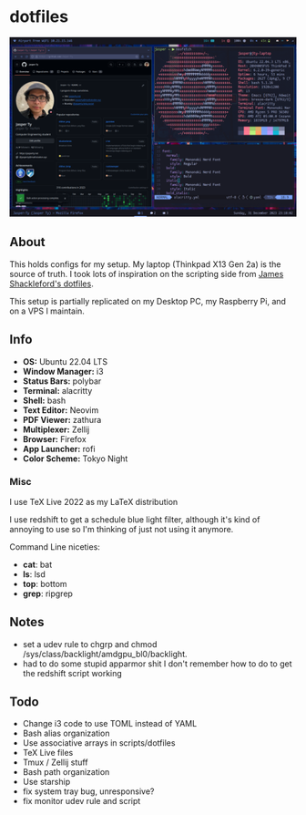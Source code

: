 # dotfiles

![screenshot](img/screenshot.png)

## About

This holds configs for my setup. My laptop (Thinkpad X13 Gen 2a) is the source of truth. I took lots of inspiration on the scripting side from [James Shackleford's dotfiles](https://github.com/tshack/dotfiles).

This setup is partially replicated on my Desktop PC, my Raspberry Pi, and on a VPS I maintain.

## Info

- **OS:** Ubuntu 22.04 LTS
- **Window Manager:** i3
- **Status Bars:** polybar
- **Terminal:** alacritty
- **Shell:** bash
- **Text Editor:** Neovim
- **PDF Viewer:** zathura
- **Multiplexer:** Zellij
- **Browser:** Firefox
- **App Launcher:** rofi
- **Color Scheme:** Tokyo Night

### Misc

I use TeX Live 2022 as my LaTeX distribution

I use redshift to get a schedule blue light filter, although it's kind of annoying to use so I'm thinking of just not using it anymore.

Command Line niceties:
- **cat**: bat
- **ls**: lsd
- **top**: bottom 
- **grep**: ripgrep

## Notes

- set a udev rule to chgrp and chmod /sys/class/backlight/amdgpu_bl0/backlight.
- had to do some stupid apparmor shit I don't remember how to do to get the redshift script working

## Todo

- Change i3 code to use TOML instead of YAML
- Bash alias organization
- Use associative arrays in scripts/dotfiles
- TeX Live files
- Tmux / Zellij stuff
- Bash path organization
- Use starship
- fix system tray bug, unresponsive?
- fix monitor udev rule and script
